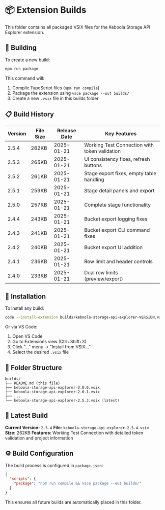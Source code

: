 # 📦 Extension Builds

This folder contains all packaged VSIX files for the Keboola Storage API Explorer extension.

## 🚀 Building

To create a new build:

```bash
npm run package
```

This command will:
1. Compile TypeScript files (`npm run compile`)
2. Package the extension using `vsce package --out builds/`
3. Create a new `.vsix` file in this builds folder

## 📋 Build History

| Version | File Size | Release Date | Key Features |
|---------|-----------|--------------|-------------|
| 2.5.4   | 262KB     | 2025-01-21   | Working Test Connection with token validation |
| 2.5.3   | 265KB     | 2025-01-21   | UI consistency fixes, refresh buttons |
| 2.5.2   | 261KB     | 2025-01-21   | Stage export fixes, empty table handling |
| 2.5.1   | 259KB     | 2025-01-21   | Stage detail panels and export |
| 2.5.0   | 257KB     | 2025-01-21   | Complete stage functionality |
| 2.4.4   | 243KB     | 2025-01-21   | Bucket export logging fixes |
| 2.4.3   | 241KB     | 2025-01-21   | Bucket export CLI command fixes |
| 2.4.2   | 240KB     | 2025-01-21   | Bucket export UI addition |
| 2.4.1   | 236KB     | 2025-01-21   | Row limit and header controls |
| 2.4.0   | 233KB     | 2025-01-21   | Dual row limits (preview/export) |

## 🔧 Installation

To install any build:

```bash
code --install-extension builds/keboola-storage-api-explorer-VERSION.vsix
```

Or via VS Code:
1. Open VS Code
2. Go to Extensions view (Ctrl+Shift+X)
3. Click "..." menu → "Install from VSIX..."
4. Select the desired `.vsix` file

## 📁 Folder Structure

```
builds/
├── README.md (this file)
├── keboola-storage-api-explorer-2.0.0.vsix
├── keboola-storage-api-explorer-2.0.1.vsix
├── ...
└── keboola-storage-api-explorer-2.5.3.vsix (latest)
```

## 🎯 Latest Build

**Current Version:** `2.5.4`
**File:** `keboola-storage-api-explorer-2.5.4.vsix`
**Size:** 262KB
**Features:** Working Test Connection with detailed token validation and project information

## ⚙️ Build Configuration

The build process is configured in `package.json`:

```json
{
  "scripts": {
    "package": "npm run compile && vsce package --out builds/"
  }
}
```

This ensures all future builds are automatically placed in this folder. 